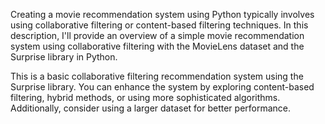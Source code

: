 Creating a movie recommendation system using Python typically involves using collaborative filtering or content-based filtering techniques. In this description, I'll provide an overview of a simple movie recommendation system using collaborative filtering with the MovieLens dataset and the Surprise library in Python.

This is a basic collaborative filtering recommendation system using the Surprise library. You can enhance the system by exploring content-based filtering, hybrid methods, or using more sophisticated algorithms. Additionally, consider using a larger dataset for better performance.
